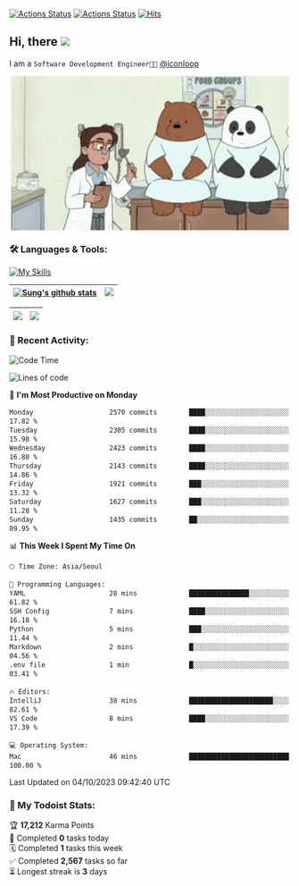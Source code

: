 
[![Actions Status](https://github.com/ddok2/ddok2/workflows/Todoist%20Readme/badge.svg)](https://github.com/ddok2/ddok2/actions)
[![Actions Status](https://github.com/ddok2/ddok2/workflows/wakatime-stats/badge.svg)](https://github.com/ddok2/ddok2/actions)
[![Hits](https://hits.seeyoufarm.com/api/count/incr/badge.svg?url=https%3A%2F%2Fgithub.com%2Fddok2&count_bg=%23FF9595&title_bg=%23555555&icon=github.svg&icon_color=%23FFFFFF&title=hits&edge_flat=false)](https://hits.seeyoufarm.com)

<!-- ![visitors](https://visitor-badge.laobi.icu/badge?page_id=ddok2.ddok2) -->
## Hi, there <img src="https://raw.githubusercontent.com/MartinHeinz/MartinHeinz/master/wave.gif" width="3%">

I am a `Software Development Engineer🧑‍💻` [@iconloop](https://github.com/iconloop)


<p align="center">
    <img align="center" alt="GIF" src="img/debugging.gif" />
</p>


### 🛠 Languages & Tools:

[![My Skills](https://skillicons.dev/icons?i=go,js,ts,py,express,react,svelte,jquery,pug,mongodb,mysql,redis,aws,docker,kubernetes)](https://skillicons.dev)


| <a href="https://github-readme-stats.vercel.app/api?username=ddok2&show_icons=true&include_all_commits=true&count_private=true&theme=buefy&hide_border=true"><img align="center" src="https://github-readme-stats.vercel.app/api?username=ddok2&show_icons=true&include_all_commits=true&count_private=true&theme=buefy&hide_border=true" alt="Sung's github stats" /></a> | <a href="https://github.com/ddok2"><img src="http://github-readme-streak-stats.herokuapp.com?user=ddok2&hide_border=true" /></a> |
| ------------- |------------- |


| <a href="https://github.com/ddok2"><img align="center" src="https://github-readme-stats.vercel.app/api/top-langs/?username=ddok2&theme=buefy&hide=html,css&hide_border=true" /></a> | <a href="https://github.com/ddok2"><img align="center" src="https://activity-graph.herokuapp.com/graph?username=ddok2&theme=github&hide_border=true" height="250" /></a> |
| ------------- |--------------------------------------------------------------------------------------------------------------------------------------------------------------------------|


<!-- <details open>
    <summary>📈 My GitHub Stats</summary>
    <p align="center">
        <a href="https://github.com/ddok2">
            <img align="center" src="https://github-readme-stats.vercel.app/api?username=ddok2&show_icons=true&include_all_commits=true&count_private=true&theme=buefy&hide_border=true" alt="Sung's github stats" />
        </a>
    </p>
</details>
<details>
    <summary>💬 Top Languages</summary>
    <p align="center"> 
        <a href="https://github.com/ddok2">
            <img align="center" src="https://github-readme-stats.vercel.app/api/top-langs/?username=ddok2&layout=compact&theme=buefy&hide=html,css&hide_border=true" />
        </a>
    </p>
</details> -->


### 🌈 Recent Activity:
<!--START_SECTION:waka-->
![Code Time](http://img.shields.io/badge/Code%20Time-2%2C298%20hrs%2017%20mins-blue)

![Lines of code](https://img.shields.io/badge/From%20Hello%20World%20I%27ve%20Written-11.6%20million%20lines%20of%20code-blue)

📅 **I'm Most Productive on Monday** 

```text
Monday                   2570 commits        ████░░░░░░░░░░░░░░░░░░░░░   17.82 % 
Tuesday                  2305 commits        ████░░░░░░░░░░░░░░░░░░░░░   15.98 % 
Wednesday                2423 commits        ████░░░░░░░░░░░░░░░░░░░░░   16.80 % 
Thursday                 2143 commits        ████░░░░░░░░░░░░░░░░░░░░░   14.86 % 
Friday                   1921 commits        ███░░░░░░░░░░░░░░░░░░░░░░   13.32 % 
Saturday                 1627 commits        ███░░░░░░░░░░░░░░░░░░░░░░   11.28 % 
Sunday                   1435 commits        ██░░░░░░░░░░░░░░░░░░░░░░░   09.95 % 
```


📊 **This Week I Spent My Time On** 

```text
🕑︎ Time Zone: Asia/Seoul

💬 Programming Languages: 
YAML                     28 mins             ███████████████░░░░░░░░░░   61.82 % 
SSH Config               7 mins              ████░░░░░░░░░░░░░░░░░░░░░   16.18 % 
Python                   5 mins              ███░░░░░░░░░░░░░░░░░░░░░░   11.44 % 
Markdown                 2 mins              █░░░░░░░░░░░░░░░░░░░░░░░░   04.56 % 
.env file                1 min               █░░░░░░░░░░░░░░░░░░░░░░░░   03.41 % 

🔥 Editors: 
IntelliJ                 38 mins             █████████████████████░░░░   82.61 % 
VS Code                  8 mins              ████░░░░░░░░░░░░░░░░░░░░░   17.39 % 

💻 Operating System: 
Mac                      46 mins             █████████████████████████   100.00 % 
```


 Last Updated on 04/10/2023 09:42:40 UTC
<!--END_SECTION:waka-->

### 🚧 My Todoist Stats:
<!-- TODO-IST:START -->
🏆  **17,212** Karma Points           
🌸  Completed **0** tasks today           
🗓  Completed **1** tasks this week           
✅  Completed **2,567** tasks so far           
⏳  Longest streak is **3** days
<!-- TODO-IST:END -->


